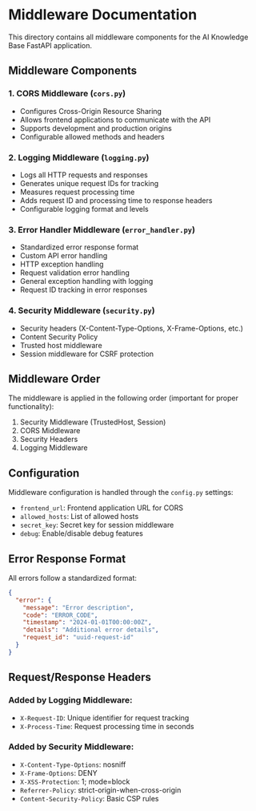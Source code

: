 # Middleware Documentation

This directory contains all middleware components for the AI Knowledge Base FastAPI application.

## Middleware Components

### 1. CORS Middleware (`cors.py`)
- Configures Cross-Origin Resource Sharing
- Allows frontend applications to communicate with the API
- Supports development and production origins
- Configurable allowed methods and headers

### 2. Logging Middleware (`logging.py`)
- Logs all HTTP requests and responses
- Generates unique request IDs for tracking
- Measures request processing time
- Adds request ID and processing time to response headers
- Configurable logging format and levels

### 3. Error Handler Middleware (`error_handler.py`)
- Standardized error response format
- Custom API error handling
- HTTP exception handling
- Request validation error handling
- General exception handling with logging
- Request ID tracking in error responses

### 4. Security Middleware (`security.py`)
- Security headers (X-Content-Type-Options, X-Frame-Options, etc.)
- Content Security Policy
- Trusted host middleware
- Session middleware for CSRF protection

## Middleware Order

The middleware is applied in the following order (important for proper functionality):

1. Security Middleware (TrustedHost, Session)
2. CORS Middleware
3. Security Headers
4. Logging Middleware

## Configuration

Middleware configuration is handled through the `config.py` settings:

- `frontend_url`: Frontend application URL for CORS
- `allowed_hosts`: List of allowed hosts
- `secret_key`: Secret key for session middleware
- `debug`: Enable/disable debug features

## Error Response Format

All errors follow a standardized format:

```json
{
  "error": {
    "message": "Error description",
    "code": "ERROR_CODE",
    "timestamp": "2024-01-01T00:00:00Z",
    "details": "Additional error details",
    "request_id": "uuid-request-id"
  }
}
```

## Request/Response Headers

### Added by Logging Middleware:
- `X-Request-ID`: Unique identifier for request tracking
- `X-Process-Time`: Request processing time in seconds

### Added by Security Middleware:
- `X-Content-Type-Options`: nosniff
- `X-Frame-Options`: DENY
- `X-XSS-Protection`: 1; mode=block
- `Referrer-Policy`: strict-origin-when-cross-origin
- `Content-Security-Policy`: Basic CSP rules